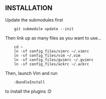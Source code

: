 INSTALLATION
------------

Update the submodules first

        git submodule update --init

Then link up as many files as you want to use...

        cd ~
        ln -sf config_files/vimrc ~/.vimrc
        ln -sf config_files/vim ~/.vim
        ln -sf config_files/gvimrc ~/.gvimrc
        ln -sf config_files/ackrc ~/.ackrc

Then, launch Vim and run

        :BundleInstall

to install the plugins :D

